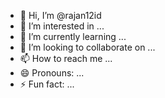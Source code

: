 - 👋 Hi, I’m @rajan12id
- 👀 I’m interested in ...
- 🌱 I’m currently learning ...
- 💞️ I’m looking to collaborate on ...
- 📫 How to reach me ...
- 😄 Pronouns: ...
- ⚡ Fun fact: ...

<!---
rajan12id/rajan12id is a ✨ special ✨ repository because its `README.md` (this file) appears on your GitHub profile.
You can click the Preview link to take a look at your changes.
--->
